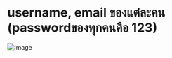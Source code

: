 # username, email ของแต่ละคน (passwordของทุกคนคือ 123)
![image](https://user-images.githubusercontent.com/111451719/197275978-a9d27643-19e6-4260-a06c-6c533be672f2.png)


